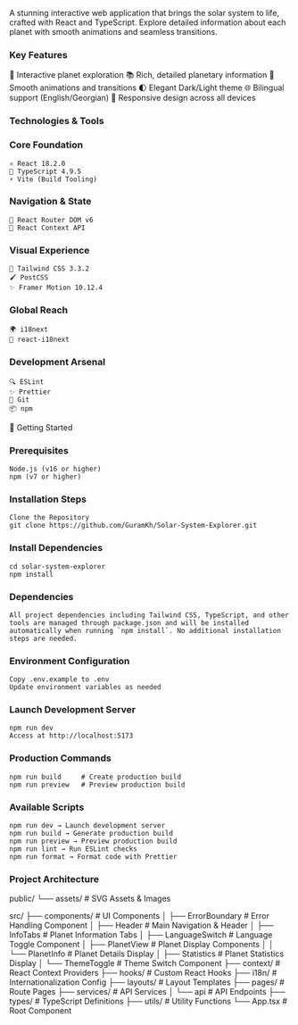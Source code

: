 A stunning interactive web application that brings the solar system to life, crafted with React and TypeScript. Explore detailed information about each planet with smooth animations and seamless transitions.

### Key Features
  🚀 Interactive planet exploration
  📚 Rich, detailed planetary information
  🎯 Smooth animations and transitions
  🌓 Elegant Dark/Light theme
  🌐 Bilingual support (English/Georgian)
  📱 Responsive design across all devices
### Technologies & Tools
  ### Core Foundation
    ⚛️ React 18.2.0
    📘 TypeScript 4.9.5
    ⚡ Vite (Build Tooling)
  ### Navigation & State
    🧭 React Router DOM v6
    🔄 React Context API
  ### Visual Experience
    🎨 Tailwind CSS 3.3.2
    🖌️ PostCSS
    ✨ Framer Motion 10.12.4
  ### Global Reach
    🌍 i18next
    🔄 react-i18next
  ### Development Arsenal
    🔍 ESLint
    ✨ Prettier
    🔄 Git
    📦 npm

🚀 Getting Started
  ### Prerequisites
    Node.js (v16 or higher)
    npm (v7 or higher)

  ### Installation Steps
    Clone the Repository
    git clone https://github.com/GuramKh/Solar-System-Explorer.git

  ### Install Dependencies
    cd solar-system-explorer
    npm install
  ### Dependencies
    All project dependencies including Tailwind CSS, TypeScript, and other tools are managed through package.json and will be installed automatically when running `npm install`. No additional installation steps are needed.


  ### Environment Configuration
    Copy .env.example to .env
    Update environment variables as needed

  ### Launch Development Server
    npm run dev
    Access at http://localhost:5173

  ### Production Commands
    npm run build     # Create production build
    npm run preview   # Preview production build

  ### Available Scripts
    npm run dev → Launch development server
    npm run build → Generate production build
    npm run preview → Preview production build
    npm run lint → Run ESLint checks
    npm run format → Format code with Prettier

### Project Architecture
public/ └── assets/ # SVG Assets & Images

src/ ├── components/ # UI Components │ ├── ErrorBoundary # Error Handling Component │ ├── Header # Main Navigation & Header │ ├── InfoTabs # Planet Information Tabs │ ├── LanguageSwitch # Language Toggle Component │ ├── PlanetView # Planet Display Components │ │ └── PlanetInfo # Planet Details Display │ ├── Statistics # Planet Statistics Display │ └── ThemeToggle # Theme Switch Component ├── context/ # React Context Providers ├── hooks/ # Custom React Hooks ├── i18n/ # Internationalization Config ├── layouts/ # Layout Templates ├── pages/ # Route Pages ├── services/ # API Services │ └── api # API Endpoints ├── types/ # TypeScript Definitions ├── utils/ # Utility Functions └── App.tsx # Root Component





<!-- # React + TypeScript + Vite

This template provides a minimal setup to get React working in Vite with HMR and some ESLint rules.

Currently, two official plugins are available:

- [@vitejs/plugin-react](https://github.com/vitejs/vite-plugin-react/blob/main/packages/plugin-react/README.md) uses [Babel](https://babeljs.io/) for Fast Refresh
- [@vitejs/plugin-react-swc](https://github.com/vitejs/vite-plugin-react-swc) uses [SWC](https://swc.rs/) for Fast Refresh

## Expanding the ESLint configuration

If you are developing a production application, we recommend updating the configuration to enable type aware lint rules:

- Configure the top-level `parserOptions` property like this:

```js
export default tseslint.config({
  languageOptions: {
    // other options...
    parserOptions: {
      project: ['./tsconfig.node.json', './tsconfig.app.json'],
      tsconfigRootDir: import.meta.dirname,
    },
  },
})
```

- Replace `tseslint.configs.recommended` to `tseslint.configs.recommendedTypeChecked` or `tseslint.configs.strictTypeChecked`
- Optionally add `...tseslint.configs.stylisticTypeChecked`
- Install [eslint-plugin-react](https://github.com/jsx-eslint/eslint-plugin-react) and update the config:

```js
// eslint.config.js
import react from 'eslint-plugin-react'

export default tseslint.config({
  // Set the react version
  settings: { react: { version: '18.3' } },
  plugins: {
    // Add the react plugin
    react,
  },
  rules: {
    // other rules...
    // Enable its recommended rules
    ...react.configs.recommended.rules,
    ...react.configs['jsx-runtime'].rules,
  },
})
``` -->
